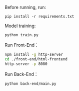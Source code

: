 Before running, run:

```
pip install -r requirements.txt
```

Model training: 

```
python train.py
```





Run Front-End：

```bash
npm install -g http-server
cd ./front-end/html-frontend
http-server -p 8080
```

Run Back-End：

```bash
python back-end/main.py
```

